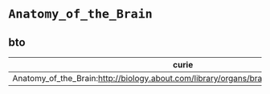 # `Anatomy_of_the_Brain`

## bto

| curie                                                                                    |   usages | nodes                                             |
|------------------------------------------------------------------------------------------|----------|---------------------------------------------------|
| Anatomy_of_the_Brain:http://biology.about.com/library/organs/brain/blsubstantianigra.htm |        1 | [BTO:0000143](https://bioregistry.io/BTO:0000143) |

